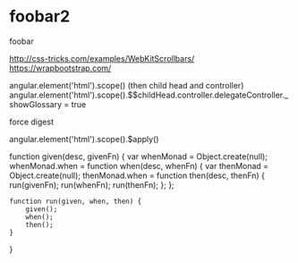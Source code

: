 foobar2
=======

foobar

http://css-tricks.com/examples/WebKitScrollbars/
https://wrapbootstrap.com/


angular.element('html').scope() (then child head and controller)
angular.element('html').scope().$$childHead.controller.delegateController._showGlossary = true

force digest

angular.element('html').scope().$apply()

function given(desc, givenFn) {
	var whenMonad = Object.create(null);
	whenMonad.when = function when(desc, whenFn) {
		var thenMonad = Object.create(null);
		thenMonad.when = function then(desc, thenFn) {
			run(givenFn);
			run(whenFn);
			run(thenFn);
		};
	};

	function run(given, when, then) {
		given();
		when();
		then();
	}
}
